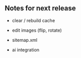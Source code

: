 ## Notes for next release

- clear / rebuild cache

- edit images (flip, rotate)

- sitemap.xml

- ai integration